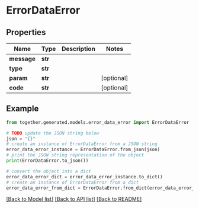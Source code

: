 # ErrorDataError


## Properties

Name | Type | Description | Notes
------------ | ------------- | ------------- | -------------
**message** | **str** |  |
**type** | **str** |  |
**param** | **str** |  | [optional]
**code** | **str** |  | [optional]

## Example

```python
from together.generated.models.error_data_error import ErrorDataError

# TODO update the JSON string below
json = "{}"
# create an instance of ErrorDataError from a JSON string
error_data_error_instance = ErrorDataError.from_json(json)
# print the JSON string representation of the object
print(ErrorDataError.to_json())

# convert the object into a dict
error_data_error_dict = error_data_error_instance.to_dict()
# create an instance of ErrorDataError from a dict
error_data_error_from_dict = ErrorDataError.from_dict(error_data_error_dict)
```
[[Back to Model list]](../README.md#documentation-for-models) [[Back to API list]](../README.md#documentation-for-api-endpoints) [[Back to README]](../README.md)
